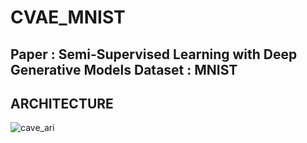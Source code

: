 # CVAE_MNIST

Paper   : Semi-Supervised Learning with Deep Generative Models
Dataset : MNIST
----------------------------------------------------------------------

ARCHITECTURE
-------------------------------------------------------------------
![cave_ari](https://user-images.githubusercontent.com/19617361/39619985-9a761a40-4fc4-11e8-86e0-215a76007d49.png)
